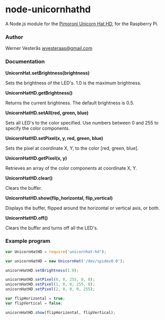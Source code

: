 # node-unicornhathd

A Node.js module for the [Pimoroni Unicorn Hat HD](https://shop.pimoroni.com/products/unicorn-hat-hd), for the Raspberry Pi.

### Author

Werner Vesterås <wvesteraas@gmail.com>

### Documentation

**UnicornHat.setBrightness(brightness)**

Sets the brightness of the LED's.  1.0 is the maximum brightness.

**UnicornHatHD.getBrightness()**

Returns the current brightness. The default brightness is 0.5.

**UnicornHatHD.setAll(red, green, blue)**

Sets all LED's to the color specified.  Use numbers between 0 and 255 to specify the color components.

**UnicornHatHD.setPixel(x, y, red, green, blue)**

Sets the pixel at coordinate X, Y, to the color [red, green, blue].

**UnicornHatHD.getPixel(x, y)**

Retrieves an array of the color components at coordinate X, Y.

**UnicornHatHD.clear()**

Clears the buffer.

**UnicornHatHD.show(flip_horizontal, flip_vertical)**

Displays the buffer, flipped around the horizontal or vertical axis, or both.

**UnicornHatHD.off()**

Clears the buffer and turns off all the LED's.

### Example program

```javascript
var UnicornHatHD = require('unicornhat-hd');

var unicornHatHD = new UnicornHat('/dev/spidev0.0');

unicornHatHD.setBrightness(1.0);

unicornHatHD.setPixel(0, 0, 255, 0, 0);
unicornHatHD.setPixel(1, 0, 0, 255, 0);
unicornHatHD.setPixel(2, 0, 0, 0, 255);

var flipHorizontal = true;
var flipVertical = false;

unicornHatHD.show(flipHorizontal, flipVertical);
```
